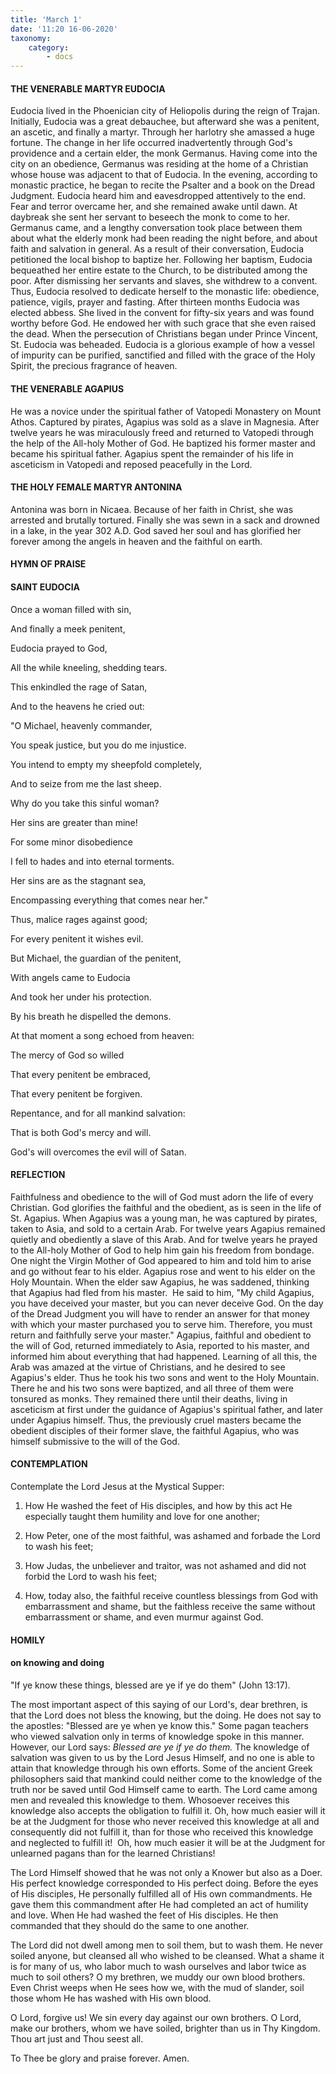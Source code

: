 ```yaml
---
title: 'March 1'
date: '11:20 16-06-2020'
taxonomy:
    category:
        - docs
---
```


#### THE VENERABLE MARTYR EUDOCIA

Eudocia lived in the Phoenician city of Heliopolis during the reign of Trajan. Initially, Eudocia was a great debauchee, but afterward she was a penitent, an ascetic, and finally a martyr. Through her harlotry she amassed a huge fortune. The change in her life occurred inadvertently through God's providence and a certain elder, the monk Germanus. Having come into the city on an obedience, Germanus was residing at the home of a Christian whose house was adjacent to that of Eudocia. In the evening, according to monastic practice, he began to recite the Psalter and a book on the Dread Judgment. Eudocia heard him and eavesdropped attentively to the end. Fear and terror overcame her, and she remained awake until dawn. At daybreak she sent her servant to beseech the monk to come to her. Germanus came, and a lengthy conversation took place between them about what the elderly monk had been reading the night before, and about faith and salvation in general. As a result of their conversation, Eudocia petitioned the local bishop to baptize her. Following her baptism, Eudocia bequeathed her entire estate to the Church, to be distributed among the poor. After dismissing her servants and slaves, she withdrew to a convent. Thus, Eudocia resolved to dedicate herself to the monastic life: obedience, patience, vigils, prayer and fasting. After thirteen months Eudocia was elected abbess. She lived in the convent for fifty-six years and was found worthy before God. He endowed her with such grace that she even raised the dead. When the persecution of Christians began under Prince Vincent, St. Eudocia was beheaded. Eudocia is a glorious example of how a vessel of impurity can be purified, sanctified and filled with the grace of the Holy Spirit, the precious fragrance of heaven.

#### THE VENERABLE AGAPIUS

He was a novice under the spiritual father of Vatopedi Monastery on Mount Athos. Captured by pirates, Agapius was sold as a slave in Magnesia. After twelve years he was miraculously freed and returned to Vatopedi through the help of the All-holy Mother of God. He baptized his former master and became his spiritual father. Agapius spent the remainder of his life in asceticism in Vatopedi and reposed peacefully in the Lord.

#### THE HOLY FEMALE MARTYR ANTONINA

Antonina was born in Nicaea. Because of her faith in Christ, she was arrested and brutally tortured. Finally she was sewn in a sack and drowned in a lake, in the year 302 A.D. God saved her soul and has glorified her forever among the angels in heaven and the faithful on earth.



#### HYMN OF PRAISE

#### SAINT EUDOCIA

Once a woman filled with sin,

And finally a meek penitent,

Eudocia prayed to God,

All the while kneeling, shedding tears.

This enkindled the rage of Satan,

And to the heavens he cried out:

"O Michael, heavenly commander,

You speak justice, but you do me injustice.

You intend to empty my sheepfold completely,

And to seize from me the last sheep.

Why do you take this sinful woman?

Her sins are greater than mine!

For some minor disobedience

I fell to hades and into eternal torments.

Her sins are as the stagnant sea,

Encompassing everything that comes near her."

Thus, malice rages against good;

For every penitent it wishes evil.

But Michael, the guardian of the penitent,

With angels came to Eudocia

And took her under his protection.

By his breath he dispelled the demons.

At that moment a song echoed from heaven:

The mercy of God so willed

That every penitent be embraced,

That every penitent be forgiven.

Repentance, and for all mankind salvation:

That is both God's mercy and will.

God's will overcomes the evil will of Satan.


#### REFLECTION

Faithfulness and obedience to the will of God must adorn the life of every Christian. God glorifies the faithful and the obedient, as is seen in the life of St. Agapius. When Agapius was a young man, he was captured by pirates, taken to Asia, and sold to a certain Arab. For twelve years Agapius remained quietly and obediently a slave of this Arab. And for twelve years he prayed to the All-holy Mother of God to help him gain his freedom from bondage. One night the Virgin Mother of God appeared to him and told him to arise and go without fear to his elder. Agapius rose and went to his elder on the Holy Mountain. When the elder saw Agapius, he was saddened, thinking that Agapius had fled from his master.  He said to him, "My child Agapius, you have deceived your master, but you can never deceive God. On the day of the Dread Judgment you will have to render an answer for that money with which your master purchased you to serve him. Therefore, you must return and faithfully serve your master." Agapius, faithful and obedient to the will of God, returned immediately to Asia, reported to his master, and informed him about everything that had happened. Learning of all this, the Arab was amazed at the virtue of Christians, and he desired to see Agapius's elder. Thus he took his two sons and went to the Holy Mountain. There he and his two sons were baptized, and all three of them were tonsured as monks. They remained there until their deaths, living in asceticism at first under the guidance of Agapius's spiritual father, and later under Agapius himself. Thus, the previously cruel masters became the obedient disciples of their former slave, the faithful Agapius, who was himself submissive to the will of the God.

#### CONTEMPLATION

Contemplate the Lord Jesus at the Mystical Supper:

1.  How He washed the feet of His disciples, and how by this act He especially taught them humility and love for one another;

1.  How Peter, one of the most faithful, was ashamed and forbade the Lord to wash his feet;

1.  How Judas, the unbeliever and traitor, was not ashamed and did not forbid the Lord to wash his feet;

1.  How, today also, the faithful receive countless blessings from God with embarrassment and shame, but the faithless receive the same without embarrassment or shame, and even murmur against God.



#### HOMILY

#### on knowing and doing

"If ye know these things, blessed are ye if ye do them" (John 13:17).

The most important aspect of this saying of our Lord's, dear brethren, is that the Lord does not bless the knowing, but the doing. He does not say to the apostles: "Blessed are ye when ye know this." Some pagan teachers who viewed salvation only in terms of knowledge spoke in this manner. However, our Lord says: *Blessed are ye if ye do them.* The knowledge of salvation was given to us by the Lord Jesus Himself, and no one is able to attain that knowledge through his own efforts. Some of the ancient Greek philosophers said that mankind could neither come to the knowledge of the truth nor be saved until God Himself came to earth. The Lord came among men and revealed this knowledge to them. Whosoever receives this knowledge also accepts the obligation to fulfill it. Oh, how much easier will it be at the Judgment for those who never received this knowledge at all and consequently did not fulfill it, than for those who received this knowledge and neglected to fulfill it!  Oh, how much easier it will be at the Judgment for unlearned pagans than for the learned Christians!

The Lord Himself showed that he was not only a Knower but also as a Doer. His perfect knowledge corresponded to His perfect doing. Before the eyes of His disciples, He personally fulfilled all of His own commandments. He gave them this commandment after He had completed an act of humility and love. When He had washed the feet of His disciples. He then commanded that they should do the same to one another. 

The Lord did not dwell among men to soil them, but to wash them. He never soiled anyone, but cleansed all who wished to be cleansed. What a shame it is for many of us, who labor much to wash ourselves and labor twice as much to soil others? O my brethren, we muddy our own blood brothers. Even Christ weeps when He sees how we, with the mud of slander, soil those whom He has washed with His own blood. 

O Lord, forgive us! We sin every day against our own brothers. O Lord, make our brothers, whom we have soiled, brighter than us in Thy Kingdom. Thou art just and Thou seest all.

To Thee be glory and praise forever. Amen.

 
